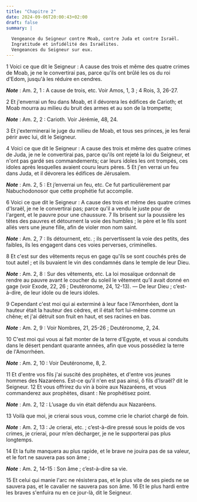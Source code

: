 ```yaml
---
title: "Chapitre 2"
date: 2024-09-06T20:00:43+02:00
draft: false
summary: |
  
  Vengeance du Seigneur contre Moab, contre Juda et contre Israël.
  Ingratitude et infidélité des Israélites.
  Vengeances du Seigneur sur eux.
---
```



1 Voici ce que dit le Seigneur : A cause des trois et même des quatre crimes de Moab, je ne le convertirai pas, parce qu'ils ont brûlé les os du roi d'Edom, jusqu'à les réduire en cendres.

***Note*** :  Am. 2, 1 : A cause de trois, etc. Voir Amos, 1, 3 ; 4 Rois, 3, 26-27.

2 Et j'enverrai un feu dans Moab, et il dévorera les édifices de Carioth; et Moab mourra au milieu du bruit des armes et au son de la trompette;

***Note*** :  Am. 2, 2 : Carioth. Voir Jérémie, 48, 24.

3 Et j'exterminerai le juge du milieu de Moab, et tous ses princes, je les ferai périr avec lui, dit le Seigneur.


4 Voici ce que dit le Seigneur : A cause des trois et même des quatre crimes de Juda, je ne le convertirai pas, parce qu'ils ont rejeté la loi du Seigneur, et n'ont pas gardé ses commandements; car leurs idoles les ont trompés, ces idoles après lesquelles avaient couru leurs pères. 5 Et j'en verrai un feu dans Juda, et il dévorera les édifices de Jérusalem.

***Note*** :  Am. 2, 5 : Et j’enverrai un feu, etc. Ce fut particulièrement par Nabuchodonosor que cette prophétie fut accomplie.


6 Voici ce que dit le Seigneur : A cause des trois et même des quatre crimes d'Israël, je ne le convertirai pas; parce qu'il a vendu le juste pour de l'argent, et le pauvre pour une chaussure. 7 Ils brisent sur la poussière les têtes des pauvres et détournent la voie des humbles ; le père et le fils sont allés vers une jeune fille, afin de violer mon nom saint.

***Note*** :  Am. 2, 7 : Ils détournent, etc. ; ils pervertissent la voie des petits, des faibles, ils les engagent dans ces voies perverses, criminelles.

8 Et c'est sur des vêtements reçus en gage qu'ils se sont couchés près de tout autel ; et ils buvaient le vin des condamnés dans le temple de leur Dieu.

***Note*** :  Am. 2, 8 : Sur des vêtements, etc. La loi mosaïque ordonnait de rendre au pauvre avant le coucher du soleil le vêtement qu’il avait donné en gage (voir Exode, 22, 26 ; Deutéronome, 24, 12-13). ― De leur Dieu ; c’est-à-dire, de leur idole ou de leurs idoles.


9 Cependant c'est moi qui ai exterminé à leur face l'Amorrhéen, dont la hauteur était la hauteur des cèdres, et il était fort lui-même comme un chêne; et j'ai détruit son fruit en haut, et ses racines en bas.

***Note*** :  Am. 2, 9 : Voir Nombres, 21, 25-26 ; Deutéronome, 2, 24.

10 C'est moi qui vous ai fait monter de la terre d'Egypte, et vous ai conduits dans le désert pendant quarante années, afin que vous possédiez la terre de l'Amorrhéen.

***Note*** :  Am. 2, 10 : Voir Deutéronome, 8, 2.


11 Et d'entre vos fils j'ai suscité des prophètes, et d'entre vos jeunes hommes des Nazaréens. Est-ce qu'il n'en est pas ainsi, ô fils d'Israël? dit le Seigneur. 12 Et vous offrirez du vin à boire aux Nazaréens, et vous commanderez aux prophètes, disant : Ne prophétisez point.

***Note*** :  Am. 2, 12 : L’usage du vin était défendu aux Nazaréens.


13 Voilà que moi, je crierai sous vous, comme crie le chariot chargé de foin.

***Note*** :  Am. 2, 13 : Je crierai, etc. ; c’est-à-dire pressé sous le poids de vos crimes, je crierai, pour m’en décharger, je ne le supporterai pas plus longtemps.

14 Et la fuite manquera au plus rapide, et le brave ne jouira pas de sa valeur, et le fort ne sauvera pas son âme ;

***Note*** :  Am. 2, 14-15 : Son âme ; c’est-à-dire sa vie.

15 Et celui qui manie l'arc ne résistera pas, et le plus vite de ses pieds ne se sauvera pas, et le cavalier ne sauvera pas son âme. 16 Et le plus hardi entre les braves s'enfuira nu en ce jour-là, dit le Seigneur.

